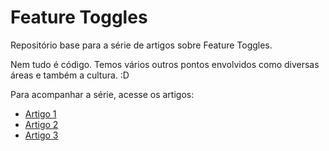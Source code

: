 # Feature Toggles

Repositório base para a série de artigos sobre Feature Toggles.

Nem tudo é código. Temos vários outros pontos envolvidos como diversas áreas e também a cultura. :D

Para acompanhar a série, acesse os artigos:
- [Artigo 1](https://codefc.com.br/feature-toggle-parte-1/)
- [Artigo 2](https://codefc.com.br/feature-toggle-parte-2/)
- [Artigo 3](https://codefc.com.br/feature-toggle-parte-3/)